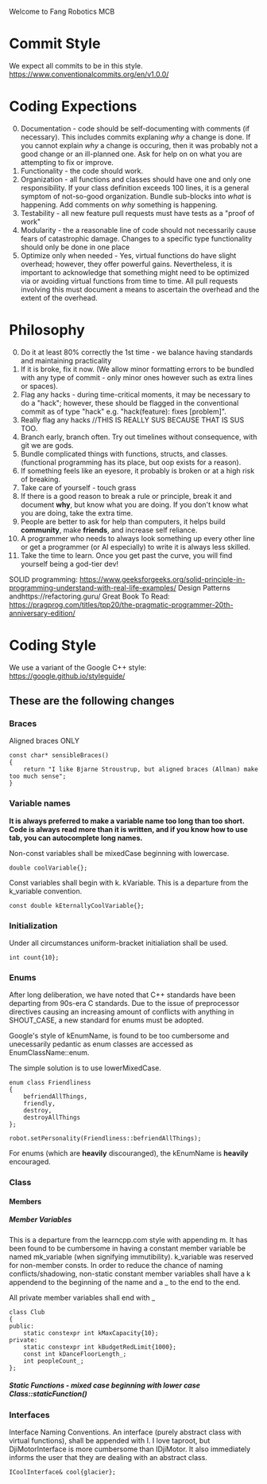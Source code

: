 Welcome to Fang Robotics MCB

Commit Style
============
We expect all commits to be in this style.
https://www.conventionalcommits.org/en/v1.0.0/

Coding Expections
=================
0. Documentation - code should be self-documenting with comments (if necessary). This includes commits explaning *why* a change is done.
   If you cannot explain *why* a change is occuring, then it was probably not a good change or an ill-planned one. Ask for help on 
   on what you are attempting to fix or improve.
1. Functionality - the code should work.
2. Organization - all functions and classes should have one and only one responsibility. If your class definition exceeds 100 lines,
   it is a general symptom of not-so-good organization. Bundle sub-blocks into *what* is happening. Add comments on *why* something is happening.
3. Testability - all new feature pull requests must have tests as a "proof of work"
4. Modularity - the a reasonable line of code should not necessarily cause fears of catastrophic damage.
   Changes to a specific type functionality should only be done in one place
5. Optimize only when needed - Yes, virtual functions do have slight overhead; however, they offer powerful gains. Nevertheless, it is important
   to acknowledge that something might need to be optimized via or avoiding virtual functions from time to time. All pull requests involving this
   must document a means to ascertain the overhead and the extent of the overhead.

Philosophy
==========

0. Do it at least 80% correctly the 1st time - we balance having standards and maintaining practicality
1. If it is broke, fix it now. (We allow minor formatting errors to be bundled with any type of commit - only minor ones however such as extra lines or spaces).
2. Flag any hacks - during time-critical moments, it may be necessary to do a "hack"; however, these should be flagged in the conventional commit
   as of type "hack" e.g. "hack(feature): fixes [problem]".
3. Really flag any hacks //THIS IS REALLY SUS BECAUSE THAT IS SUS TOO.
4. Branch early, branch often. Try out timelines without consequence, with git we are gods.
5. Bundle complicated things with functions, structs, and classes. (functional programming has its place, but oop exists for a reason).
6. If something feels like an eyesore, it probably is broken or at a high risk of breaking.
7. Take care of yourself - touch grass
8. If there is a good reason to break a rule or principle, break it and document **why**, but know what you are doing.
   If you don't know what you are doing, take the extra time.
9. People are better to ask for help than computers, it helps build **community**, make **friends**, and increase self reliance.
10. A programmer who needs to always look something up every other line or get a programmer (or AI especially) to write it is always less skilled.
11. Take the time to learn. Once you get past the curve, you will find yourself being a god-tier dev!
   

SOLID programming: https://www.geeksforgeeks.org/solid-principle-in-programming-understand-with-real-life-examples/
Design Patterns andhttps://refactoring.guru/
Great Book To Read: https://pragprog.com/titles/tpp20/the-pragmatic-programmer-20th-anniversary-edition/

Coding Style
===========
We use a variant of the Google C++ style: https://google.github.io/styleguide/

## These are the following changes
### Braces
Aligned braces ONLY
```
const char* sensibleBraces()
{
    return "I like Bjarne Stroustrup, but aligned braces (Allman) make too much sense";
}
```

### Variable names
**It is always preferred to make a variable name too long than too short. Code is always read more than it is written, and if you know
how to use tab, you can autocomplete long names.**


Non-const variables shall be mixedCase beginning with lowercase. 
```
double coolVariable{};
```
Const variables shall begin with k. kVariable. This is a departure from the k\_variable convention.

```
const double kEternallyCoolVariable{};
```

### Initialization
Under all circumstances uniform-bracket initialiation shall be used.

```
int count{10};
```

### Enums
After long deliberation, we have noted that C++ standards have been departing from 90s-era C standards.
Due to the issue of preprocessor directives causing an increasing amount of conflicts with anything in SHOUT\_CASE,
a new standard for enums must be adopted.

Google's style of kEnumName, is found to be too cumbersome and unecessarily pedantic as enum classes are accessed as
EnumClassName::enum.

The simple solution is to use lowerMixedCase.
```
enum class Friendliness
{
    befriendAllThings,
    friendly,
    destroy,
    destroyAllThings  
};

robot.setPersonality(Friendliness::befriendAllThings);
```

For enums (which are **heavily** discouranged), the kEnumName is **heavily** encouraged.


### Class
#### Members
##### Member Variables
This is a departure from the learncpp.com style with appending m. It has been found to be cumbersome
in having a constant member variable be named mk\_variable (when signifying immutibility). k\_variable
was reserved for non-member consts. In order to reduce the chance of naming conflicts/shadowing, non-static constant
member variables shall have a k appendend to the beginning of the name and a _ to the end to the end.

All private member variables shall end with \_
```
class Club
{
public:
    static constexpr int kMaxCapacity{10};
private:
    static constexpr int kBudgetRedLimit{1000};
    const int kDanceFloorLength_;
    int peopleCount_;
};
```

##### Static Functions - mixed case beginning with lower case Class::staticFunction()

### Interfaces
Interface Naming Conventions. An interface (purely abstract class with virtual functions), shall be appended with I.
I love taproot, but DjiMotorInterface is more cumbersome than IDjiMotor. It also immediately informs the user that
they are dealing with an abstract class.
```
ICoolInterface& cool{glacier};
```


